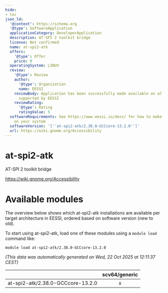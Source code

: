 ```yaml
---
hide:
- toc
json_ld:
  '@context': https://schema.org
  '@type': SoftwareApplication
  applicationCategory: DeveloperApplication
  description: AT-SPI 2 toolkit bridge
  license: Not confirmed
  name: at-spi2-atk
  offers:
    '@type': Offer
    price: 0
  operatingSystem: LINUX
  review:
    '@type': Review
    author:
      '@type': Organization
      name: EESSI
    reviewBody: Application has been successfully made available on all architectures
      supported by EESSI
    reviewRating:
      '@type': Rating
      ratingValue: 5
  softwareRequirements: See https://www.eessi.io/docs/ for how to make EESSI available
    on your system
  softwareVersion: '[''at-spi2-atk/2.38.0-GCCcore-13.2.0'']'
  url: https://wiki.gnome.org/Accessibility
---
```


at-spi2-atk
===========


AT-SPI 2 toolkit bridge

https://wiki.gnome.org/Accessibility
# Available modules


The overview below shows which at-spi2-atk installations are available per target architecture in EESSI, ordered based on software version (new to old).

To start using at-spi2-atk, load one of these modules using a `module load` command like:

```shell
module load at-spi2-atk/2.38.0-GCCcore-13.2.0
```

*(This data was automatically generated on Wed, 22 Oct 2025 at 12:11:37 CEST)*

| |scv64/generic|
| :---: | :---: |
|at-spi2-atk/2.38.0-GCCcore-13.2.0|x|
